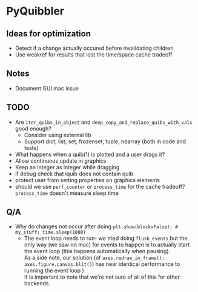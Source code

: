 # PyQuibbler

## Ideas for optimization

- Detect if a change actually occured before invalidating children
- Use weakref for results that lost the time/space cache tradeoff

## Notes

- Document GUI mac issue

## TODO

- Are `iter_quibs_in_object` and `deep_copy_and_replace_quibs_with_vals` good enough?
  - Consider using external lib
  - Support dict, list, set, frozenset, tuple, ndarray (both in code and tests)
- What happens when a quib(1) is plotted and a user drags it?
- Allow continuous update in graphics
- Keep an integer as integer while dragging
- if debug check that iquib does not contain quib
- protect user from setting properties on graphics elements
- should we use `perf_counter` or `process_time` for the cache tradeoff? `process_time` doesn't measure sleep time 


## Q/A

- Why do changes not occur after doing `plt.show(block=False); # my_stuff; time.sleep(1000)`
  - The event loop needs to run- we tried doing `flush_events` but the only way (we saw on mac) 
    for events to happen is to actually start the event loop (this happens automatically when pausing). <br/>
  As a side note, our solution (of ```axes.redraw_in_frame(); axes.figure.canvas.blit()```)
  has near identical performance to running the event loop ) <br/>
  It is important to note that we're not sure of all of this for other backends.
  
